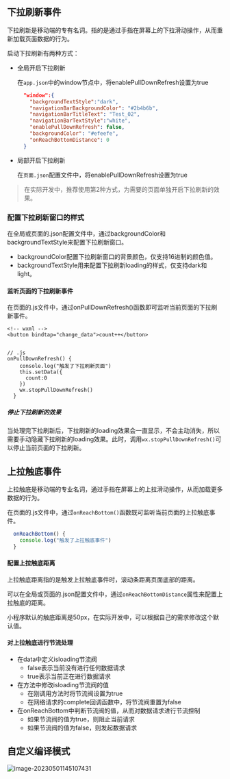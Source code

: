 ## 下拉刷新事件

下拉刷新是移动端的专有名词。指的是通过手指在屏幕上的下拉滑动操作，从而重新加载页面数据的行为。

启动下拉刷新有两种方式：

- 全局开启下拉刷新

  在`app.json`中的window节点中，将enablePullDownRefresh设置为true

  ```json
    "window":{
      "backgroundTextStyle":"dark",
      "navigationBarBackgroundColor": "#2b4b6b",
      "navigationBarTitleText": "Test_02",
      "navigationBarTextStyle":"white",
      "enablePullDownRefresh": false,
      "backgroundColor": "#efeefe",
      "onReachBottomDistance": 0
    }
  ```

- 局部开启下拉刷新

  在`页面.json`配置文件中，将enablePullDownRefresh设置为true

> 在实际开发中，推荐使用第2种方式，为需要的页面单独开启下拉刷新的效果。

### 配置下拉刷新窗口的样式

在全局或页面的.json配置文件中，通过backgroundColor和backgroundTextStyle来配置下拉刷新窗口。

- backgroundColor配置下拉刷新窗口的背景颜色，仅支持16进制的颜色值。
- backgroundTextStyle用来配置下拉刷新loading的样式，仅支持dark和light。

#### 监听页面的下拉刷新事件

在页面的.js文件中，通过onPullDownRefresh()函数即可监听当前页面的下拉刷新事件。

```
<!-- wxml -->
<button bindtap="change_data">count++</button>


// .js
onPullDownRefresh() {
    console.log("触发了下拉刷新页面")
    this.setData({
      count:0
    })
    wx.stopPullDownRefresh()
  }
```

##### 停止下拉刷新的效果

当处理完下拉刷新后，下拉刷新的loading效果会一直显示，不会主动消失，所以需要手动隐藏下拉刷新的loading效果。此时，调用`wx.stopPullDownRefresh()`可以停止当前页面的下拉刷新。

## 上拉触底事件

上拉触底是移动端的专业名词，通过手指在屏幕上的上拉滑动操作，从而加载更多数据的行为。

在页面的.js文件中，通过`onReachBottom()`函数既可监听当前页面的上拉触底事件。

```js
  onReachBottom() {
    console.log("触发了上拉触底事件")
  }
```

#### 配置上拉触底距离

上拉触底距离指的是触发上拉触底事件时，滚动条距离页面底部的距离。

可以在全局或页面的.json配置文件中，通过`onReachBottomDistance`属性来配置上拉触底的距离。

小程序默认的触底距离是50px，在实际开发中，可以根据自己的需求修改这个默认值。

#### 对上拉触底进行节流处理

- 在data中定义isloading节流阀
  - false表示当前没有进行任何数据请求
  - true表示当前正在进行数据请求
- 在方法中修改isloading节流阀的值
  - 在刚调用方法时将节流阀设置为true
  - 在网络请求的complete回调函数中，将节流阀重置为false
- 在onReachBottom中判断节流阀的值，从而对数据请求进行节流控制
  - 如果节流阀的值为true，则阻止当前请求
  - 如果节流阀的值为false，则发起数据请求

## 自定义编译模式

![image-20230501145107431](http://cdn.789ak.com/img/image-20230501145107431.png)